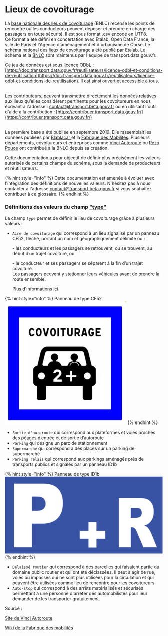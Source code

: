 # Lieux de covoiturage

La [base nationale des lieux de covoiturage](https://transport.data.gouv.fr/datasets/base-nationale-des-lieux-de-covoiturage/) (BNLC) recense les points de rencontre où les conducteurs peuvent déposer et prendre en charge des passagers en toute sécurité. Il est sous format .csv encodé en UTF8.\
Ce format a été défini en concertation avec Etalab, Open Data France, la ville de Paris et l'Agence d'aménagement et d'urbanisme de Corse. Le [schéma national des lieux de covoiturage](https://schema.data.gouv.fr/etalab/schema-lieux-covoiturage/) a été publié par Etalab. Le schéma et la [BNLC](https://transport.data.gouv.fr/datasets/base-nationale-des-lieux-de-covoiturage/) sont maintenus par l'équipe de transport.data.gouv.fr.&#x20;

Ce jeu de données est sous licence ODbL : [https://doc.transport.data.gouv.fr/reutilisateurs/licence-odbl-et-conditions-de-reutilisation](https://doc.transport.data.gouv.fr/reutilisateurs/licence-odbl-et-conditions-de-reutilisation). Il est ainsi ouvert et accessible à tous.

\
Les contributeurs, peuvent transmettre directement les données relatives aux lieux qu’elles considèrent pertinents pour les covoitureurs en nous écrivant à l'adresse : [contact@transport.beta.gouv.fr](mailto:contact@transport.beta.gouv.fr) ou en utilisant l'outil d'aide à la contribution : [https://contribuer.transport.data.gouv.fr/](https://contribuer.transport.data.gouv.fr/)

\
La première base a été publiée en septembre 2019. Elle rassemblait les données publiées par [Blablacar ](https://transport.data.gouv.fr/datasets/aires-de-covoiturage-en-france/)et la [Fabrique des Mobilités](https://transport.data.gouv.fr/datasets/aires-de-covoiturage-base-de-donnees-commune-des-lieux-et/). Plusieurs départements, covoitureurs et entreprises comme [Vinci Autoroute](https://doc.transport.data.gouv.fr/notre-ecosysteme/les-facilitateurs) ou [Rézo Pouce](https://doc.transport.data.gouv.fr/notre-ecosysteme/les-facilitateurs) ont contribué à la BNLC depuis sa création.&#x20;



Cette documentation a pour objectif de définir plus précisément les valeurs autorisés de certains champs du schéma, sous la demande de producteurs et réutilisateurs.

{% hint style="info" %}
Cette documentation est amenée à évoluer avec l'intégration des définitions de nouvelles valeurs. N'hésitez pas à nous contacter à l'adresse  [contact@transport.beta.gouv.fr](mailto:contact@transport.beta.gouv.fr) si vous souhaitez contribuer à ce glossaire.
{% endhint %}

### Définitions des valeurs du champ ["type" ](https://schema.data.gouv.fr/etalab/schema-lieux-covoiturage/0.2.2/documentation.html#propriete-type)

Le champ `type` permet de définir le lieu de covoiturage grâce à plusieurs valeurs :&#x20;

*   `Aire de covoiturage` qui correspond à un lieu signalisé par un panneau CE52, fléché, portant un nom et géographiquement délimité où :

    \- les conducteurs et les passagers se retrouvent, ou se trouvent, au début d’un trajet covoituré, ou

    \- le conducteur et ses passagers se séparent à la fin d’un trajet covoituré.\
    Les passagers peuvent y stationner leurs véhicules avant de prendre la route ensemble. &#x20;

    Plus d'informations[ ici](https://wiki.lafabriquedesmobilites.fr/wiki/D%C3%A9finition\_d'une\_aire\_de\_Covoiturage)&#x20;

{% hint style="info" %}
Panneau de type CE52 \
![](<../../.gitbook/assets/image (169) (1) (1) (1).png>)
{% endhint %}

* `Sortie d'autoroute` qui correspond aux plateformes et voies proches des péages d’entrée et de sortie d’autoroute
* `Parking` qui désigne un parc de stationnement
* `Supermarché` qui correspond à des places sur un parking de supermarché
* `Parking relais` qui correspond aux parkings aménagés près de transports publics et signalés par un panneau ID1b&#x20;

{% hint style="info" %}
Panneau de type ID1b\
![](<../../.gitbook/assets/image (168) (1).png>)
{% endhint %}

* `Délaissé routier` qui correspond à des parcelles qui faisaient partie du domaine public routier et qui ont été déclassées. Il peut s'agir de rue, voies ou impasses qui ne sont plus utilisées pour la circulation et qui peuvent être utilisées comme lieu de rencontre pour les covoitureurs
* `Auto-stop` qui correspond à des arrêts matérialisés et sécurisés permettant à une personne d'arrêter des automobilistes pour leur demander de les transporter gratuitement.&#x20;







Source :&#x20;

[Site de Vinci Autoroute ](https://www.vinci-autoroutes.com/fr/conseils/ecomobilite/covoiturage/)

[Wiki de la Fabrique des mobilités ](https://wiki.lafabriquedesmobilites.fr/wiki/D%C3%A9finition\_d'une\_aire\_de\_Covoiturage)
